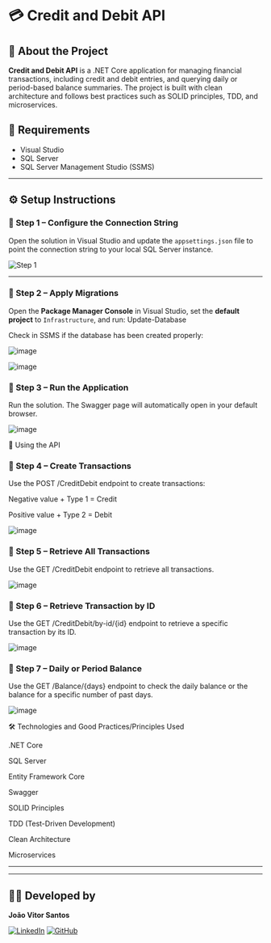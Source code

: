 # 💳 Credit and Debit API

## 📌 About the Project

**Credit and Debit API** is a .NET Core application for managing financial transactions, including credit and debit entries, and querying daily or period-based balance summaries. The project is built with clean architecture and follows best practices such as SOLID principles, TDD, and microservices.

## 🧰 Requirements

- Visual Studio  
- SQL Server  
- SQL Server Management Studio (SSMS)

---

## ⚙️ Setup Instructions

### 🔹 Step 1 – Configure the Connection String

Open the solution in Visual Studio and update the `appsettings.json` file to point the connection string to your local SQL Server instance.

![Step 1](https://github.com/joaovtrsantos/CreditoDebitoAPI/assets/57101445/d0cf6919-64f8-403c-a2b2-89d08b2e2b49)

---

### 🔹 Step 2 – Apply Migrations

Open the **Package Manager Console** in Visual Studio, set the **default project** to `Infrastructure`, and run: Update-Database

Check in SSMS if the database has been created properly:

![image](https://github.com/user-attachments/assets/49524bc5-9a17-49b6-9f5d-fd270edb7945)

![image](https://github.com/user-attachments/assets/bb9b63ec-e555-44fa-9fff-598d51c0a569)

### 🔹 Step 3 – Run the Application
Run the solution. The Swagger page will automatically open in your default browser.

![image](https://github.com/user-attachments/assets/058f3587-128c-48de-a535-bece14e5642e)

🚀 Using the API
### 🔸 Step 4 – Create Transactions
Use the POST /CreditDebit endpoint to create transactions:

Negative value + Type 1 = Credit

Positive value + Type 2 = Debit

![image](https://github.com/user-attachments/assets/fc40feaf-cb48-41ce-a622-47379d9f7aec)

### 🔸 Step 5 – Retrieve All Transactions
Use the GET /CreditDebit endpoint to retrieve all transactions.

![image](https://github.com/user-attachments/assets/10d7f176-3901-4cbc-b712-072c7bd4a004)

### 🔸 Step 6 – Retrieve Transaction by ID
Use the GET /CreditDebit/by-id/{id} endpoint to retrieve a specific transaction by its ID.

![image](https://github.com/user-attachments/assets/b766d6ad-02f8-426e-bc42-36761ad83c70)

### 🔸 Step 7 – Daily or Period Balance
Use the GET /Balance/{days} endpoint to check the daily balance or the balance for a specific number of past days.

![image](https://github.com/user-attachments/assets/615cb268-9eeb-4688-95b9-0efad940b075)

🛠️ Technologies and Good Practices/Principles Used

.NET Core

SQL Server

Entity Framework Core

Swagger

SOLID Principles

TDD (Test-Driven Development)

Clean Architecture

Microservices

---

---

## 👨‍💻 Developed by

**João Vitor Santos**

[![LinkedIn](https://img.shields.io/badge/LinkedIn-blue?logo=linkedin&style=for-the-badge)](https://www.linkedin.com/in/jo%C3%A3o-vitor-d-13032413b/)
[![GitHub](https://img.shields.io/badge/GitHub-black?logo=github&style=for-the-badge)](https://github.com/joaovtrsantos)


